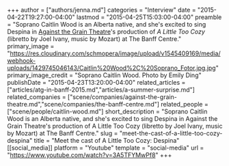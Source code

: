 +++
author = ["authors/jenna.md"]
categories = "Interview"
date = "2015-04-22T19:27:00-04:00"
lastmod = "2015-04-25T15:03:00-04:00"
preamble = "Soprano Caitlin Wood is an Alberta native, and she's excited to sing Despina in [Against the Grain Theatre](http://againstthegraintheatre.com/)'s production of *A Little Too Cozy* (libretto by Joel Ivany, music by Mozart) at The Banff Centre."
primary_image = "https://res.cloudinary.com/schmopera/image/upload/v1545409169/media/webhook-uploads/1429745046143/Caitlin%20Wood%2C%20Soprano_Fotor.jpg.jpg"
primary_image_credit = "Soprano Caitlin Wood. Photo by Emily Ding"
publishDate = "2015-04-23T13:20:00-04:00"
related_articles = ["articles/atg-in-banff-2015.md","articles/a-summer-surprise.md"]
related_companies = ["scene/companies/against-the-grain-theatre.md","scene/companies/the-banff-centre.md"]
related_people = ["scene/people/caitlin-wood.md"]
short_description = "Soprano Caitlin Wood is an Alberta native, and she&#039;s excited to sing Despina in Against the Grain Theatre&#039;s production of A Little Too Cozy (libretto by Joel Ivany, music by Mozart) at The Banff Centre."
slug = "meet-the-cast-of-a-little-too-cozy-despina"
title = "Meet the cast of A Little Too Cozy: Despina"
[[social_media]]
platform = "Youtube"
template = "social-media"
url = "https://www.youtube.com/watch?v=3A5TFYMwPf8"
+++


